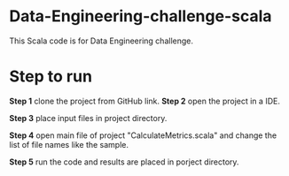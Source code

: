 # Data-Engineering-challenge-scala
This Scala code is for Data Engineering challenge.

# Step to run
**Step 1** clone the project from GitHub link.
**Step 2** open the project in a IDE.

**Step 3** place input files in project directory.

**Step 4** open main file of project "CalculateMetrics.scala" and change the list of file names like the sample.

**Step 5** run the code and results are placed in porject directory.
